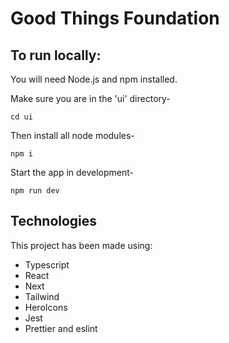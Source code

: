 # Good Things Foundation

## To run locally:

You will need Node.js and npm installed.

Make sure you are in the 'ui' directory-

```
cd ui
```

Then install all node modules-

```
npm i
```

Start the app in development-

```
npm run dev
```

## Technologies

This project has been made using:

-   Typescript
-   React
-   Next
-   Tailwind
-   HeroIcons
-   Jest
-   Prettier and eslint
